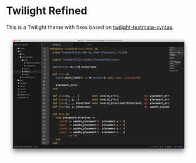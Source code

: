 # Twilight Refined

This is a Twilight theme with fixes based on [twilight-textmate-syntax](https://github.com/msmiley/twilight-textmate-syntax).

![Screenshot](https://github.com/fredwu/twilight-refined/raw/master/screenshot.png)

